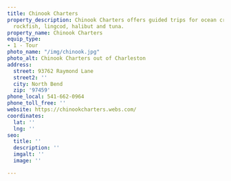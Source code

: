 ```yaml
---
title: Chinook Charters
property_description: Chinook Charters offers guided trips for ocean crabbing and
  rockfish, lingcod, halibut and tuna.
property_name: Chinook Charters
equip_type:
- 1 - Tour
photo_name: "/img/chinook.jpg"
photo_alt: Chinook Charters out of Charleston
address:
  street: 93762 Raymond Lane
  street2: ''
  city: North Bend
  zip: '97459'
phone_local: 541-662-0964
phone_toll_free: ''
website: https://chinookcharters.webs.com/
coordinates:
  lat: ''
  lng: ''
seo:
  title: ''
  description: ''
  imgalt: ''
  image: ''

---
```

